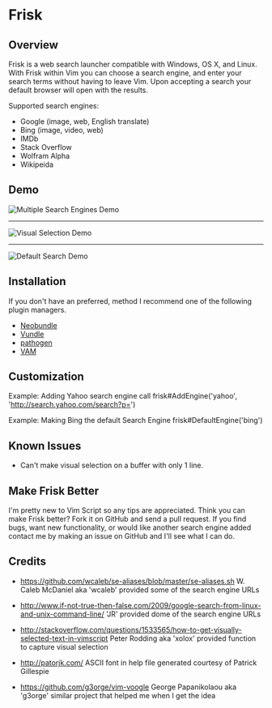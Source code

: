 Frisk
=====

Overview
--------
Frisk is a web search launcher compatible with Windows, OS X, and Linux. With
Frisk within Vim you can choose a search engine, and enter your search terms
without having to leave Vim. Upon accepting a search your default browser will
open with the results.

Supported search engines:
* Google (image, web, English translate)
* Bing (image, video, web)
* IMDb
* Stack Overflow
* Wolfram Alpha 
* Wikipeida

Demo
----

![Multiple Search Engines Demo](http://i.imgur.com/yzPI2lY.gif)

----

![Visual Selection Demo](http://i.imgur.com/wzZuyFQ.gif)

----

![Default Search Demo](http://i.imgur.com/BX2Z8Ns.gif)

Installation
-------------
If you don't have an preferred, method I recommend one of the following plugin
managers.
* [Neobundle](https://github.com/Shougo/neobundle.vim) 
* [Vundle](https://github.com/gmarik/vundle)
* [pathogen](https://github.com/tpope/vim-pathogen)
* [VAM](https://github.com/MarcWeber/vim-addon-manager)

Customization
-------------
Example: Adding Yahoo search engine
call frisk#AddEngine('yahoo', 'http://search.yahoo.com/search?p=')

Example: Making Bing the default Search Engine
frisk#DefaultEngine('bing')

Known Issues
------------
- Can't make visual selection on a buffer with only 1 line.

Make Frisk Better
-----------------
I'm pretty new to Vim Script so any tips are appreciated. Think you can make
Frisk better? Fork it on GitHub and send a pull request. If you find bugs, want
new functionality, or would like another search engine added contact me by
making an issue on GitHub and I'll see what I can do. 

Credits
-------
- https://github.com/wcaleb/se-aliases/blob/master/se-aliases.sh
  W. Caleb McDaniel aka 'wcaleb' provided some of the search engine URLs

- http://www.if-not-true-then-false.com/2009/google-search-from-linux-and-unix-command-line/
  'JR' provided dome of the search engine URLs

- http://stackoverflow.com/questions/1533565/how-to-get-visually-selected-text-in-vimscript
  Peter Rodding aka 'xolox' provided function to capture visual selection

- http://patorjk.com/
  ASCII font in help file generated courtesy of Patrick Gillespie 

- https://github.com/g3orge/vim-voogle
  George Papanikolaou aka 'g3orge' similar project that helped me when I get the idea
